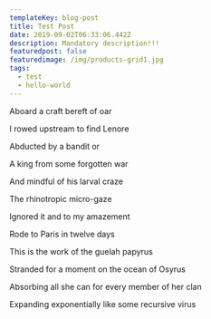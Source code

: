 ```yaml
---
templateKey: blog-post
title: Test Post
date: 2019-09-02T06:33:06.442Z
description: Mandatory description!!!
featuredpost: false
featuredimage: /img/products-grid1.jpg
tags:
  - test
  - hello-world
---
```

Aboard a craft bereft of oar

I rowed upstream to find Lenore

Abducted by a bandit or

A king from some forgotten war

And mindful of his larval craze

The rhinotropic micro-gaze

Ignored it and to my amazement

Rode to Paris in twelve days

This is the work of the guelah papyrus

Stranded for a moment on the ocean of Osyrus

Absorbing all she can for every member of her clan

Expanding exponentially like some recursive virus
